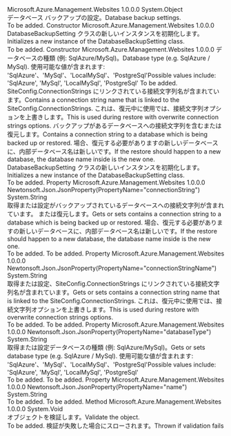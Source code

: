 <Type Name="DatabaseBackupSetting" FullName="Microsoft.Azure.Management.WebSites.Models.DatabaseBackupSetting">
  <TypeSignature Language="C#" Value="public class DatabaseBackupSetting" />
  <TypeSignature Language="ILAsm" Value=".class public auto ansi beforefieldinit DatabaseBackupSetting extends System.Object" />
  <TypeSignature Language="DocId" Value="T:Microsoft.Azure.Management.WebSites.Models.DatabaseBackupSetting" />
  <TypeSignature Language="VB.NET" Value="Public Class DatabaseBackupSetting" />
  <TypeSignature Language="F#" Value="type DatabaseBackupSetting = class" />
  <AssemblyInfo>
    <AssemblyName>Microsoft.Azure.Management.Websites</AssemblyName>
    <AssemblyVersion>1.0.0.0</AssemblyVersion>
  </AssemblyInfo>
  <Base>
    <BaseTypeName>System.Object</BaseTypeName>
  </Base>
  <Interfaces />
  <Docs>
    <summary>
            <span data-ttu-id="1c185-101">データベース バックアップの設定。</span><span class="sxs-lookup"><span data-stu-id="1c185-101">Database backup settings.</span></span>
            </summary>
    <remarks>To be added.</remarks>
  </Docs>
  <Members>
    <Member MemberName=".ctor">
      <MemberSignature Language="C#" Value="public DatabaseBackupSetting ();" />
      <MemberSignature Language="ILAsm" Value=".method public hidebysig specialname rtspecialname instance void .ctor() cil managed" />
      <MemberSignature Language="DocId" Value="M:Microsoft.Azure.Management.WebSites.Models.DatabaseBackupSetting.#ctor" />
      <MemberSignature Language="VB.NET" Value="Public Sub New ()" />
      <MemberType>Constructor</MemberType>
      <AssemblyInfo>
        <AssemblyName>Microsoft.Azure.Management.Websites</AssemblyName>
        <AssemblyVersion>1.0.0.0</AssemblyVersion>
      </AssemblyInfo>
      <Parameters />
      <Docs>
        <summary>
            <span data-ttu-id="1c185-102">DatabaseBackupSetting クラスの新しいインスタンスを初期化します。</span><span class="sxs-lookup"><span data-stu-id="1c185-102">Initializes a new instance of the DatabaseBackupSetting class.</span></span>
            </summary>
        <remarks>To be added.</remarks>
      </Docs>
    </Member>
    <Member MemberName=".ctor">
      <MemberSignature Language="C#" Value="public DatabaseBackupSetting (string databaseType, string name = null, string connectionStringName = null, string connectionString = null);" />
      <MemberSignature Language="ILAsm" Value=".method public hidebysig specialname rtspecialname instance void .ctor(string databaseType, string name, string connectionStringName, string connectionString) cil managed" />
      <MemberSignature Language="DocId" Value="M:Microsoft.Azure.Management.WebSites.Models.DatabaseBackupSetting.#ctor(System.String,System.String,System.String,System.String)" />
      <MemberSignature Language="VB.NET" Value="Public Sub New (databaseType As String, Optional name As String = null, Optional connectionStringName As String = null, Optional connectionString As String = null)" />
      <MemberSignature Language="F#" Value="new Microsoft.Azure.Management.WebSites.Models.DatabaseBackupSetting : string * string * string * string -&gt; Microsoft.Azure.Management.WebSites.Models.DatabaseBackupSetting" Usage="new Microsoft.Azure.Management.WebSites.Models.DatabaseBackupSetting (databaseType, name, connectionStringName, connectionString)" />
      <MemberType>Constructor</MemberType>
      <AssemblyInfo>
        <AssemblyName>Microsoft.Azure.Management.Websites</AssemblyName>
        <AssemblyVersion>1.0.0.0</AssemblyVersion>
      </AssemblyInfo>
      <Parameters>
        <Parameter Name="databaseType" Type="System.String" />
        <Parameter Name="name" Type="System.String" />
        <Parameter Name="connectionStringName" Type="System.String" />
        <Parameter Name="connectionString" Type="System.String" />
      </Parameters>
      <Docs>
        <param name="databaseType"><span data-ttu-id="1c185-103">データベースの種類 (例: SqlAzure/MySql)。</span><span class="sxs-lookup"><span data-stu-id="1c185-103">Database type (e.g. SqlAzure / MySql).</span></span>
            <span data-ttu-id="1c185-104">使用可能な値が含まれます: 'SqlAzure'、'MySql'、'LocalMySql'、'PostgreSql'</span><span class="sxs-lookup"><span data-stu-id="1c185-104">Possible values include: 'SqlAzure', 'MySql', 'LocalMySql', 'PostgreSql'</span></span></param>
        <param name="name">To be added.</param>
        <param name="connectionStringName"><span data-ttu-id="1c185-105">SiteConfig.ConnectionStrings にリンクされている接続文字列名が含まれています。</span><span class="sxs-lookup"><span data-stu-id="1c185-105">Contains a connection string name that is linked to the SiteConfig.ConnectionStrings.</span></span>
            <span data-ttu-id="1c185-106">これは、復元中に使用では、接続文字列オプションを上書きします。</span><span class="sxs-lookup"><span data-stu-id="1c185-106">This is used during restore with overwrite connection strings options.</span></span></param>
        <param name="connectionString"><span data-ttu-id="1c185-107">バックアップがあるデータベースへの接続文字列を含むまたは復元します。</span><span class="sxs-lookup"><span data-stu-id="1c185-107">Contains a connection string to a database which is being backed up or restored.</span></span> <span data-ttu-id="1c185-108">場合、復元する必要がありますの新しいデータベースに、内部データベース名は新しいです。</span><span class="sxs-lookup"><span data-stu-id="1c185-108">If the restore should happen to a new database, the database name inside is the new one.</span></span></param>
        <summary>
            <span data-ttu-id="1c185-109">DatabaseBackupSetting クラスの新しいインスタンスを初期化します。</span><span class="sxs-lookup"><span data-stu-id="1c185-109">Initializes a new instance of the DatabaseBackupSetting class.</span></span>
            </summary>
        <remarks>To be added.</remarks>
      </Docs>
    </Member>
    <Member MemberName="ConnectionString">
      <MemberSignature Language="C#" Value="public string ConnectionString { get; set; }" />
      <MemberSignature Language="ILAsm" Value=".property instance string ConnectionString" />
      <MemberSignature Language="DocId" Value="P:Microsoft.Azure.Management.WebSites.Models.DatabaseBackupSetting.ConnectionString" />
      <MemberSignature Language="VB.NET" Value="Public Property ConnectionString As String" />
      <MemberSignature Language="F#" Value="member this.ConnectionString : string with get, set" Usage="Microsoft.Azure.Management.WebSites.Models.DatabaseBackupSetting.ConnectionString" />
      <MemberType>Property</MemberType>
      <AssemblyInfo>
        <AssemblyName>Microsoft.Azure.Management.Websites</AssemblyName>
        <AssemblyVersion>1.0.0.0</AssemblyVersion>
      </AssemblyInfo>
      <Attributes>
        <Attribute>
          <AttributeName>Newtonsoft.Json.JsonProperty(PropertyName="connectionString")</AttributeName>
        </Attribute>
      </Attributes>
      <ReturnValue>
        <ReturnType>System.String</ReturnType>
      </ReturnValue>
      <Docs>
        <summary>
            <span data-ttu-id="1c185-110">取得または設定がバックアップされているデータベースへの接続文字列が含まれています。 または復元します。</span><span class="sxs-lookup"><span data-stu-id="1c185-110">Gets or sets contains a connection string to a database which is being backed up or restored.</span></span> <span data-ttu-id="1c185-111">場合、復元する必要がありますの新しいデータベースに、内部データベース名は新しいです。</span><span class="sxs-lookup"><span data-stu-id="1c185-111">If the restore should happen to a new database, the database name inside is the new one.</span></span>
            </summary>
        <value>To be added.</value>
        <remarks>To be added.</remarks>
      </Docs>
    </Member>
    <Member MemberName="ConnectionStringName">
      <MemberSignature Language="C#" Value="public string ConnectionStringName { get; set; }" />
      <MemberSignature Language="ILAsm" Value=".property instance string ConnectionStringName" />
      <MemberSignature Language="DocId" Value="P:Microsoft.Azure.Management.WebSites.Models.DatabaseBackupSetting.ConnectionStringName" />
      <MemberSignature Language="VB.NET" Value="Public Property ConnectionStringName As String" />
      <MemberSignature Language="F#" Value="member this.ConnectionStringName : string with get, set" Usage="Microsoft.Azure.Management.WebSites.Models.DatabaseBackupSetting.ConnectionStringName" />
      <MemberType>Property</MemberType>
      <AssemblyInfo>
        <AssemblyName>Microsoft.Azure.Management.Websites</AssemblyName>
        <AssemblyVersion>1.0.0.0</AssemblyVersion>
      </AssemblyInfo>
      <Attributes>
        <Attribute>
          <AttributeName>Newtonsoft.Json.JsonProperty(PropertyName="connectionStringName")</AttributeName>
        </Attribute>
      </Attributes>
      <ReturnValue>
        <ReturnType>System.String</ReturnType>
      </ReturnValue>
      <Docs>
        <summary>
            <span data-ttu-id="1c185-112">取得または設定、SiteConfig.ConnectionStrings にリンクされている接続文字列名が含まれています。</span><span class="sxs-lookup"><span data-stu-id="1c185-112">Gets or sets contains a connection string name that is linked to the SiteConfig.ConnectionStrings.</span></span>
            <span data-ttu-id="1c185-113">これは、復元中に使用では、接続文字列オプションを上書きします。</span><span class="sxs-lookup"><span data-stu-id="1c185-113">This is used during restore with overwrite connection strings options.</span></span>
            </summary>
        <value>To be added.</value>
        <remarks>To be added.</remarks>
      </Docs>
    </Member>
    <Member MemberName="DatabaseType">
      <MemberSignature Language="C#" Value="public string DatabaseType { get; set; }" />
      <MemberSignature Language="ILAsm" Value=".property instance string DatabaseType" />
      <MemberSignature Language="DocId" Value="P:Microsoft.Azure.Management.WebSites.Models.DatabaseBackupSetting.DatabaseType" />
      <MemberSignature Language="VB.NET" Value="Public Property DatabaseType As String" />
      <MemberSignature Language="F#" Value="member this.DatabaseType : string with get, set" Usage="Microsoft.Azure.Management.WebSites.Models.DatabaseBackupSetting.DatabaseType" />
      <MemberType>Property</MemberType>
      <AssemblyInfo>
        <AssemblyName>Microsoft.Azure.Management.Websites</AssemblyName>
        <AssemblyVersion>1.0.0.0</AssemblyVersion>
      </AssemblyInfo>
      <Attributes>
        <Attribute>
          <AttributeName>Newtonsoft.Json.JsonProperty(PropertyName="databaseType")</AttributeName>
        </Attribute>
      </Attributes>
      <ReturnValue>
        <ReturnType>System.String</ReturnType>
      </ReturnValue>
      <Docs>
        <summary>
            <span data-ttu-id="1c185-114">取得または設定データベースの種類 (例: SqlAzure/MySql)。</span><span class="sxs-lookup"><span data-stu-id="1c185-114">Gets or sets database type (e.g. SqlAzure / MySql).</span></span> <span data-ttu-id="1c185-115">使用可能な値が含まれます: 'SqlAzure'、'MySql'、'LocalMySql'、'PostgreSql'</span><span class="sxs-lookup"><span data-stu-id="1c185-115">Possible values include: 'SqlAzure', 'MySql', 'LocalMySql', 'PostgreSql'</span></span>
            </summary>
        <value>To be added.</value>
        <remarks>To be added.</remarks>
      </Docs>
    </Member>
    <Member MemberName="Name">
      <MemberSignature Language="C#" Value="public string Name { get; set; }" />
      <MemberSignature Language="ILAsm" Value=".property instance string Name" />
      <MemberSignature Language="DocId" Value="P:Microsoft.Azure.Management.WebSites.Models.DatabaseBackupSetting.Name" />
      <MemberSignature Language="VB.NET" Value="Public Property Name As String" />
      <MemberSignature Language="F#" Value="member this.Name : string with get, set" Usage="Microsoft.Azure.Management.WebSites.Models.DatabaseBackupSetting.Name" />
      <MemberType>Property</MemberType>
      <AssemblyInfo>
        <AssemblyName>Microsoft.Azure.Management.Websites</AssemblyName>
        <AssemblyVersion>1.0.0.0</AssemblyVersion>
      </AssemblyInfo>
      <Attributes>
        <Attribute>
          <AttributeName>Newtonsoft.Json.JsonProperty(PropertyName="name")</AttributeName>
        </Attribute>
      </Attributes>
      <ReturnValue>
        <ReturnType>System.String</ReturnType>
      </ReturnValue>
      <Docs>
        <summary />
        <value>To be added.</value>
        <remarks>To be added.</remarks>
      </Docs>
    </Member>
    <Member MemberName="Validate">
      <MemberSignature Language="C#" Value="public virtual void Validate ();" />
      <MemberSignature Language="ILAsm" Value=".method public hidebysig newslot virtual instance void Validate() cil managed" />
      <MemberSignature Language="DocId" Value="M:Microsoft.Azure.Management.WebSites.Models.DatabaseBackupSetting.Validate" />
      <MemberSignature Language="VB.NET" Value="Public Overridable Sub Validate ()" />
      <MemberSignature Language="F#" Value="abstract member Validate : unit -&gt; unit&#xA;override this.Validate : unit -&gt; unit" Usage="databaseBackupSetting.Validate " />
      <MemberType>Method</MemberType>
      <AssemblyInfo>
        <AssemblyName>Microsoft.Azure.Management.Websites</AssemblyName>
        <AssemblyVersion>1.0.0.0</AssemblyVersion>
      </AssemblyInfo>
      <ReturnValue>
        <ReturnType>System.Void</ReturnType>
      </ReturnValue>
      <Parameters />
      <Docs>
        <summary>
            <span data-ttu-id="1c185-116">オブジェクトを検証します。</span><span class="sxs-lookup"><span data-stu-id="1c185-116">Validate the object.</span></span>
            </summary>
        <remarks>To be added.</remarks>
        <exception cref="T:Microsoft.Rest.ValidationException">
            <span data-ttu-id="1c185-117">検証が失敗した場合にスローされます。</span><span class="sxs-lookup"><span data-stu-id="1c185-117">Thrown if validation fails</span></span>
            </exception>
      </Docs>
    </Member>
  </Members>
</Type>